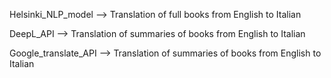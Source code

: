 Helsinki_NLP_model --> Translation of full books from English to Italian

DeepL_API --> Translation of summaries of books from English to Italian

Google_translate_API --> Translation of summaries of books from English to Italian
